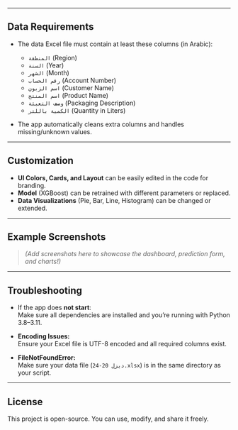 
---

## Data Requirements

- The data Excel file must contain at least these columns (in Arabic):
    - `المنطقة` (Region)
    - `السنة` (Year)
    - `الشهر` (Month)
    - `رقم الحساب` (Account Number)
    - `اسم الزبون` (Customer Name)
    - `اسم المنتج` (Product Name)
    - `وصف التعبئة` (Packaging Description)
    - `الكمية باللتر` (Quantity in Liters)

- The app automatically cleans extra columns and handles missing/unknown values.

---

## Customization

- **UI Colors, Cards, and Layout** can be easily edited in the code for branding.
- **Model** (XGBoost) can be retrained with different parameters or replaced.
- **Data Visualizations** (Pie, Bar, Line, Histogram) can be changed or extended.

---

## Example Screenshots

> _(Add screenshots here to showcase the dashboard, prediction form, and charts!)_

---

## Troubleshooting

- If the app does **not start**:  
  Make sure all dependencies are installed and you’re running with Python 3.8–3.11.

- **Encoding Issues:**  
  Ensure your Excel file is UTF-8 encoded and all required columns exist.

- **FileNotFoundError:**  
  Make sure your data file (`ديزل 20-24.xlsx`) is in the same directory as your script.

---

 

## License

This project is open-source. You can use, modify, and share it freely.

